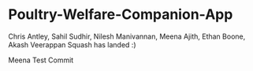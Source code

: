 # Poultry-Welfare-Companion-App
Chris Antley, Sahil Sudhir, Nilesh Manivannan, Meena Ajith, Ethan Boone, Akash Veerappan
Squash has landed :)

Meena Test Commit
